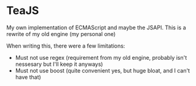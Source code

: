 # TeaJS
My own implementation of ECMAScript and maybe the JSAPI.
This is a rewrite of my old engine (my personal one)

When writing this, there were a few limitations:
- Must not use regex (requirement from my old engine, probably isn't nessesary but I'll keep it anyways)
- Must not use boost (quite convenient yes, but huge bloat, and I can't have that)
